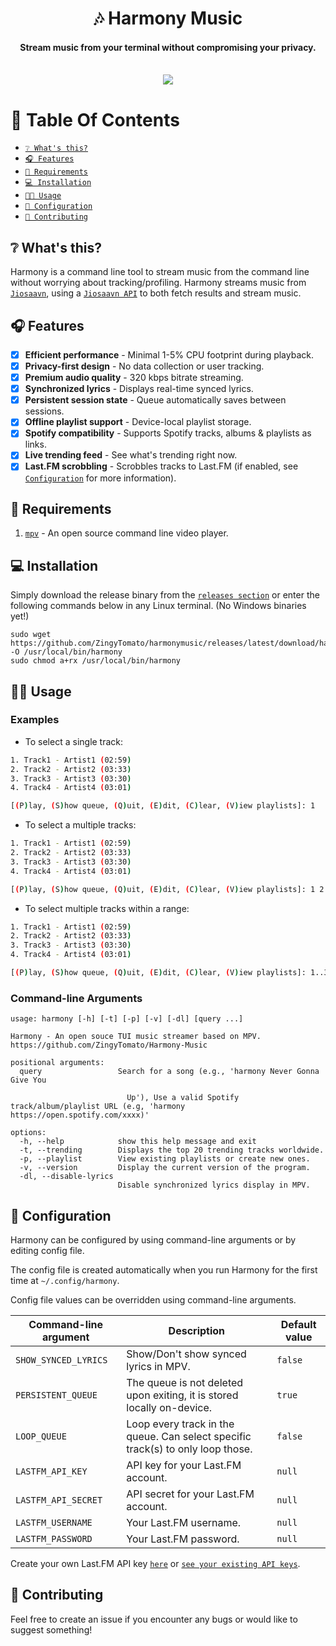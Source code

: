 <div align="center">
<h1>🎶 Harmony Music</h1>
<h4>Stream music from your terminal without compromising your privacy.</h4>
</div>

<div align="center" width="60%" height="auto">
  <br>
    <img src="showcase/2025-06-13 22-14-08.gif">
</div>

# 📖 Table Of Contents

* [`❔ What's this?`](#-whats-this)
* [`🎧 Features`](#-features)
* [`📜 Requirements`](#-requirements)
* [`💻 Installation`](#-installation)
* [`👨‍🔧 Usage`](#-usage)
* [`🔨 Configuration`](#-configuration)
* [`🏥 Contributing`](#-contributing)

## ❔ What's this?

Harmony is a command line tool to stream music from the command line without worrying about tracking/profiling. Harmony streams music from [`Jiosaavn`](https://jiosaavn.com), using a [`Jiosaavn API`](https://github.com/sumitkolhe/jiosaavn-api) to both fetch results and stream music.
 
## 🎧 Features

- [x] **Efficient performance** - Minimal 1-5% CPU footprint during playback.
- [x] **Privacy-first design** - No data collection or user tracking.
- [x] **Premium audio quality** - 320 kbps bitrate streaming.
- [x] **Synchronized lyrics** - Displays real-time synced lyrics.
- [x] **Persistent session state** - Queue automatically saves between sessions.
- [x] **Offline playlist support** - Device-local playlist storage.
- [x] **Spotify compatibility** - Supports Spotify tracks, albums & playlists as links.
- [x] **Live trending feed** - See what's trending right now.
- [x] **Last.FM scrobbling** - Scrobbles tracks to Last.FM (if enabled, see [`Configuration`](#-configuration) for more information).

## 📜 Requirements

1. [`mpv`](https://mpv.io) - An open source command line video player.

## 💻 Installation

Simply download the release binary from the [`releases section`](https://github.com/ZingyTomato/harmonymusic/releases) or enter the following commands below in any Linux terminal. (No Windows binaries yet!)

```
sudo wget https://github.com/ZingyTomato/harmonymusic/releases/latest/download/harmony -O /usr/local/bin/harmony
sudo chmod a+rx /usr/local/bin/harmony
```

## 👨‍🔧 Usage

### Examples

* To select a single track:

```bash
1. Track1 - Artist1 (02:59)
2. Track2 - Artist2 (03:33)
3. Track3 - Artist3 (03:30)
4. Track4 - Artist4 (03:01)

[(P)lay, (S)how queue, (Q)uit, (E)dit, (C)lear, (V)iew playlists]: 1
```

* To select a multiple tracks:

```bash
1. Track1 - Artist1 (02:59)
2. Track2 - Artist2 (03:33)
3. Track3 - Artist3 (03:30)
4. Track4 - Artist4 (03:01)

[(P)lay, (S)how queue, (Q)uit, (E)dit, (C)lear, (V)iew playlists]: 1 2 3
```

* To select multiple tracks within a range:

```bash
1. Track1 - Artist1 (02:59)
2. Track2 - Artist2 (03:33)
3. Track3 - Artist3 (03:30)
4. Track4 - Artist4 (03:01)

[(P)lay, (S)how queue, (Q)uit, (E)dit, (C)lear, (V)iew playlists]: 1..3 (selects tracks 1, 2 and 3).
```

### Command-line Arguments

```
usage: harmony [-h] [-t] [-p] [-v] [-dl] [query ...]

Harmony - An open souce TUI music streamer based on MPV.
https://github.com/ZingyTomato/Harmony-Music

positional arguments:
  query                 Search for a song (e.g., 'harmony Never Gonna Give You      
  
                          Up'), Use a valid Spotify track/album/playlist URL (e.g, 'harmony https://open.spotify.com/xxxx)'

options:
  -h, --help            show this help message and exit
  -t, --trending        Displays the top 20 trending tracks worldwide.
  -p, --playlist        View existing playlists or create new ones.
  -v, --version         Display the current version of the program.
  -dl, --disable-lyrics
                        Disable synchronized lyrics display in MPV.
```

## 🔨 Configuration

Harmony can be configured by using command-line arguments or by editing config file.

The config file is created automatically when you run Harmony for the first time at `~/.config/harmony`.

Config file values can be overridden using command-line arguments.

| Command-line argument | Description | Default value |
|----------|----------|----------|
| `SHOW_SYNCED_LYRICS` | Show/Don't show synced lyrics in MPV. | `false` |
| `PERSISTENT_QUEUE` | The queue is not deleted upon exiting, it is stored locally on-device. | `true` |
| `LOOP_QUEUE` | Loop every track in the queue. Can select specific track(s) to only loop those. | `false` |
| `LASTFM_API_KEY` | API key for your Last.FM account. | `null` |
| `LASTFM_API_SECRET` | API secret for your Last.FM account. | `null` |
| `LASTFM_USERNAME` | Your Last.FM username. | `null` |
| `LASTFM_PASSWORD` | Your Last.FM password. | `null` |

Create your own Last.FM API key [`here`](https://www.last.fm/api/account/create) or [`see your existing API keys`](https://www.last.fm/api/accounts).

## 🏥 Contributing

Feel free to create an issue if you encounter any bugs or would like to suggest something!